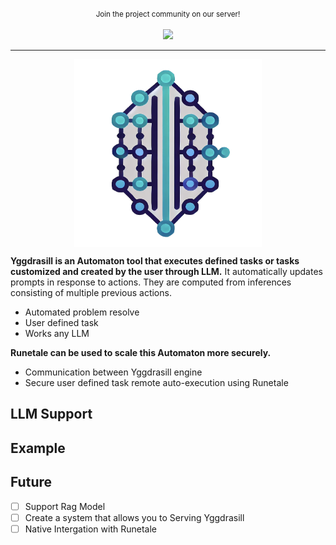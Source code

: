<p align="center">
  <small>Join the project community on our server!</small>
  <br/><br/>
  <a href="https://discord.gg/gmjJUwtH7D" target="_blank" title="Join our community!">
    <img src="https://dcbadge.limes.pink/api/server/https://discord.gg/gmjJUwtH7D"/>
  </a>
</p>
<hr/>

<p align="center">
    <img src="assets/logo.png" alt="yggdrasill" width="300" height="300" align='center'/>
</p>

**Yggdrasill is an Automaton tool that executes defined tasks or tasks customized and created by the user through LLM.**
It automatically updates prompts in response to actions.
They are computed from inferences consisting of multiple previous actions.
- Automated problem resolve
- User defined task
- Works any LLM

**Runetale can be used to scale this Automaton more securely.**
- Communication between Yggdrasill engine
- Secure user defined task remote auto-execution using Runetale

## LLM Support

## Example

## Future
- [ ] Support Rag Model
- [ ] Create a system that allows you to Serving Yggdrasill
- [ ] Native Intergation with Runetale
